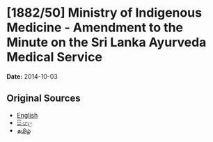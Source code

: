 # [1882/50] Ministry of Indigenous Medicine - Amendment to the Minute on the Sri Lanka Ayurveda Medical Service

**Date:** 2014-10-03

## Original Sources

- [English](https://documents.gov.lk/view/extra-gazettes/2014/10/1882-50_E.pdf)
- [සිංහල](https://documents.gov.lk/view/extra-gazettes/2014/10/1882-50_S.pdf)
- [தமிழ்](https://documents.gov.lk/view/extra-gazettes/2014/10/1882-50_T.pdf)
